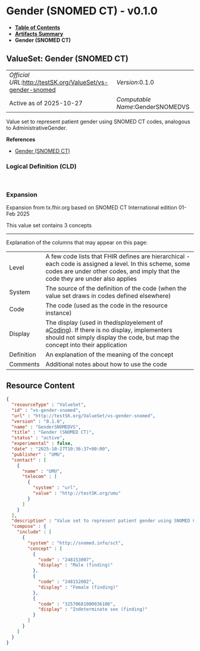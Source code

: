 # Gender (SNOMED CT) - v0.1.0

* [**Table of Contents**](toc.md)
* [**Artifacts Summary**](artifacts.md)
* **Gender (SNOMED CT)**

## ValueSet: Gender (SNOMED CT) 

| | |
| :--- | :--- |
| *Official URL*:http://testSK.org/ValueSet/vs-gender-snomed | *Version*:0.1.0 |
| Active as of 2025-10-27 | *Computable Name*:GenderSNOMEDVS |

 
Value set to represent patient gender using SNOMED CT codes, analogous to AdministrativeGender. 

 **References** 

* [Gender (SNOMED CT)](StructureDefinition-gender-snomed-ext.md)

### Logical Definition (CLD)

 

### Expansion

Expansion from tx.fhir.org based on SNOMED CT International edition 01-Feb 2025

This value set contains 3 concepts

-------

 Explanation of the columns that may appear on this page: 

| | |
| :--- | :--- |
| Level | A few code lists that FHIR defines are hierarchical - each code is assigned a level. In this scheme, some codes are under other codes, and imply that the code they are under also applies |
| System | The source of the definition of the code (when the value set draws in codes defined elsewhere) |
| Code | The code (used as the code in the resource instance) |
| Display | The display (used in the*display*element of a[Coding](http://hl7.org/fhir/R5/datatypes.html#Coding)). If there is no display, implementers should not simply display the code, but map the concept into their application |
| Definition | An explanation of the meaning of the concept |
| Comments | Additional notes about how to use the code |



## Resource Content

```json
{
  "resourceType" : "ValueSet",
  "id" : "vs-gender-snomed",
  "url" : "http://testSK.org/ValueSet/vs-gender-snomed",
  "version" : "0.1.0",
  "name" : "GenderSNOMEDVS",
  "title" : "Gender (SNOMED CT)",
  "status" : "active",
  "experimental" : false,
  "date" : "2025-10-27T10:36:37+00:00",
  "publisher" : "UMU",
  "contact" : [
    {
      "name" : "UMU",
      "telecom" : [
        {
          "system" : "url",
          "value" : "http://testSK.org/umu"
        }
      ]
    }
  ],
  "description" : "Value set to represent patient gender using SNOMED CT codes, analogous to AdministrativeGender.",
  "compose" : {
    "include" : [
      {
        "system" : "http://snomed.info/sct",
        "concept" : [
          {
            "code" : "248153007",
            "display" : "Male (finding)"
          },
          {
            "code" : "248152002",
            "display" : "Female (finding)"
          },
          {
            "code" : "32570681000036106",
            "display" : "Indeterminate sex (finding)"
          }
        ]
      }
    ]
  }
}

```
